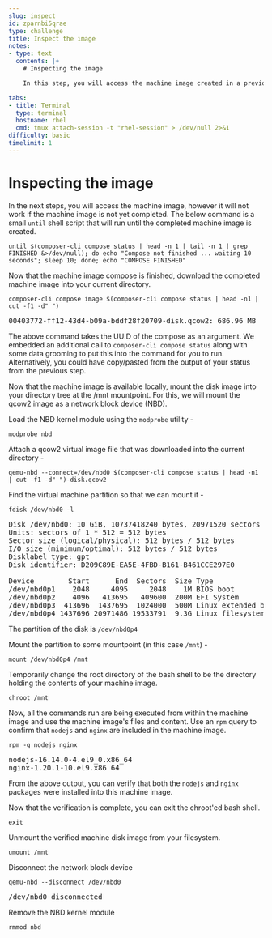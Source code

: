 ```yaml
---
slug: inspect
id: zparnbi5qrae
type: challenge
title: Inspect the image
notes:
- type: text
  contents: |+
    # Inspecting the image

    In this step, you will access the machine image created in a previous step in order to verify that the `nodejs` and `nginx` packages added in earlier steps were added to the resulting machine image.

tabs:
- title: Terminal
  type: terminal
  hostname: rhel
  cmd: tmux attach-session -t "rhel-session" > /dev/null 2>&1
difficulty: basic
timelimit: 1
---
```

# Inspecting the image

In the next steps, you will access the machine image, however it will not work
if the machine image is not yet completed.  The below command is a small
`until` shell script that will run until the completed machine image is created.

```
until $(composer-cli compose status | head -n 1 | tail -n 1 | grep FINISHED &>/dev/null); do echo "Compose not finished ... waiting 10 seconds"; sleep 10; done; echo "COMPOSE FINISHED"
```

Now that the machine image compose is finished, download the completed machine
image into your current directory.

```
composer-cli compose image $(composer-cli compose status | head -n1 | cut -f1 -d" ")
```

<pre class="file">
00403772-ff12-43d4-b09a-bddf28f20709-disk.qcow2: 686.96 MB
</pre>

The above command takes the UUID of the compose as an argument.  We embedded
an additional call to `composer-cli compose status` along with some data
grooming to put this into the command for you to run.  Alternatively, you could
have copy/pasted from the output of your status from the previous step.

Now that the machine image is available locally, mount the disk image into your
directory tree at the /mnt mountpoint. For this, we will mount the qcow2 image
as a network block device (NBD).

Load the NBD kernel module using the `modprobe` utility -

```
modprobe nbd
```

Attach a qcow2 virtual image file that was downloaded into the current directory -

```
qemu-nbd --connect=/dev/nbd0 $(composer-cli compose status | head -n1 | cut -f1 -d" ")-disk.qcow2
```

Find the virtual machine partition so that we can mount it -

```
fdisk /dev/nbd0 -l
```

<pre class="file">
Disk /dev/nbd0: 10 GiB, 10737418240 bytes, 20971520 sectors
Units: sectors of 1 * 512 = 512 bytes
Sector size (logical/physical): 512 bytes / 512 bytes
I/O size (minimum/optimal): 512 bytes / 512 bytes
Disklabel type: gpt
Disk identifier: D209C89E-EA5E-4FBD-B161-B461CCE297E0

Device        Start      End  Sectors  Size Type
/dev/nbd0p1    2048     4095     2048    1M BIOS boot
/dev/nbd0p2    4096   413695   409600  200M EFI System
/dev/nbd0p3  413696  1437695  1024000  500M Linux extended boot
/dev/nbd0p4 1437696 20971486 19533791  9.3G Linux filesystem
</pre>

The partition of the disk is `/dev/nbd0p4`

Mount the partition to some mountpoint (in this case `/mnt`) -

```
mount /dev/nbd0p4 /mnt
```

Temporarily change the root directory of the bash shell to be the directory holding the contents of
your machine image.

```
chroot /mnt
```

Now, all the commands run are being executed from within the machine image
and use the machine image's files and content.  Use an `rpm` query to confirm
that `nodejs` and `nginx` are included in the machine image.

```
rpm -q nodejs nginx
```

<pre class="file">
nodejs-16.14.0-4.el9_0.x86_64
nginx-1.20.1-10.el9.x86_64</pre>

From the above output, you can verify that both the `nodejs` and `nginx` packages were
installed into this machine image.

Now that the verification is complete, you can exit the chroot'ed bash shell.

```
exit
```

Unmount the verified machine disk image from your filesystem.

```
umount /mnt
```

Disconnect the network block device

```
qemu-nbd --disconnect /dev/nbd0
```

<pre class="file">
/dev/nbd0 disconnected
</pre>

Remove the NBD kernel module

```
rmmod nbd
```

